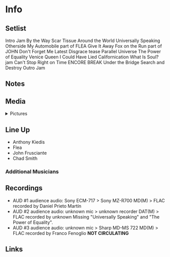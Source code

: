 # Info

## Setlist

Intro Jam
By the Way
Scar Tissue
Around the World
Universally Speaking
Otherside
My Automobile part of FLEA
Give It Away
Fox on the Run part of JOHN
Don't Forget Me
Latest Disgrace tease
Parallel Universe
The Power of Equality
Venice Queen
I Could Have Lied
Californication
What Is Soul? jam
Can't Stop
Right on Time
ENCORE BREAK
Under the Bridge
Search and Destroy
Outro Jam

## Notes

## Media 

<details>
  <summary>Pictures</summary>
  <!--<img alt="Setlist" title="Setlist" src="_.jpg" height="200" />
  <img alt="Ticket" title="Ticket" src="_.jpg" height="200" />
  <img alt="Flyer" title="Flyer" src="_.jpg" height="200" />
  <img alt="Clipping" title="Clipping" src="_.jpg" height="200" />-->
</details>

## Line Up

* Anthony Kiedis
* Flea
* John Frusciante
* Chad Smith

### Additional Musicians

## Recordings

* AUD #1 audience audio: Sony ECM-717 > Sony MZ-R700 MD(M) > FLAC recorded by Daniel Prieto Martín  
* AUD #2 audience audio: unknown mic > unknown recorder DAT(M) > FLAC recorded by unknown Missing "Universally Speaking" and "The Power of Equality".
* AUD #3 audience audio: unknown mic > Sharp MD-MS 722 MD(M) > FLAC recorded by Franco Fenoglio **NOT CIRCULATING**

## Links